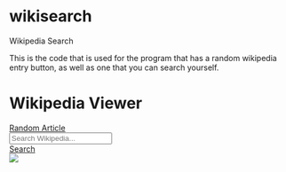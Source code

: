 # wikisearch
Wikipedia Search

This is the code that is used for the program that has a random wikipedia entry button, as well as one that you can search yourself.


<!Doctype html>
<html>
<head>
</head>
<body>
<h1>
  Wikipedia Viewer
</h1>

<div class="searches" id="random">
  <a  href="https://en.wikipedia.org/wiki/Special:Random" target="_blank" alt="Random Wikipedia Article">Random Article</a>
</div>

<input type="text" placeholder="Search Wikipedia..." id="article"/>
<div class="searches" id="word">
  <a href="#" id="scan">Search</a>
</div>


<img src="https://upload.wikimedia.org/wikipedia/en/thumb/8/80/Wikipedia-logo-v2.svg/1122px-Wikipedia-logo-v2.svg.png"/>

</body>
</html>
